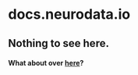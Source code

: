 # docs.neurodata.io

## Nothing to see here. 

#### What about over [here](https://github.com/neurodata/nddocs)?
